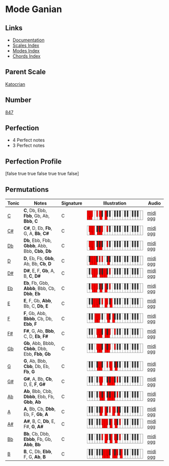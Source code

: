 # Mode Ganian

## Links

- [Documentation](index.md)
- [Scales Index](Scales.md)
- [Modes Index](Modes.md)
- [Chords Index](Chords.md)

## Parent Scale

[Katocrian](ScaleKatocrian.md)

## Number

[847](https://ianring.com/musictheory/scales/847)

## Perfection

- 4 Perfect notes
- 3 Perfect notes

## Perfection Profile

[false true true false true true false]

## Permutations

| Tonic | Notes | Signature | Illustration | Audio |
|-------|-------|-----------|--------------|-------|
| [C](ModeCNaturalGanian.md) | **C**, Db, Ebb, **Fbb**, Gb, Ab, **Bbb**, **C** | C | ![CNaturalGanian](ModeCNaturalGanian.png) | [midi](ModeCNaturalGanian.mid) [ogg](ModeCNaturalGanian.ogg) |
| [C#](ModeCSharpGanian.md) | **C#**, D, Eb, **Fb**, G, A, **Bb**, **C#** | C | ![CSharpGanian](ModeCSharpGanian.png) | [midi](ModeCSharpGanian.mid) [ogg](ModeCSharpGanian.ogg) |
| [Db](ModeDFlatGanian.md) | **Db**, Ebb, Fbb, **Gbbb**, Abb, Bbb, **Cbb**, **Db** | C | ![DFlatGanian](ModeDFlatGanian.png) | [midi](ModeDFlatGanian.mid) [ogg](ModeDFlatGanian.ogg) |
| [D](ModeDNaturalGanian.md) | **D**, Eb, Fb, **Gbb**, Ab, Bb, **Cb**, **D** | C | ![DNaturalGanian](ModeDNaturalGanian.png) | [midi](ModeDNaturalGanian.mid) [ogg](ModeDNaturalGanian.ogg) |
| [D#](ModeDSharpGanian.md) | **D#**, E, F, **Gb**, A, B, **C**, **D#** | C | ![DSharpGanian](ModeDSharpGanian.png) | [midi](ModeDSharpGanian.mid) [ogg](ModeDSharpGanian.ogg) |
| [Eb](ModeEFlatGanian.md) | **Eb**, Fb, Gbb, **Abbb**, Bbb, Cb, **Dbb**, **Eb** | C | ![EFlatGanian](ModeEFlatGanian.png) | [midi](ModeEFlatGanian.mid) [ogg](ModeEFlatGanian.ogg) |
| [E](ModeENaturalGanian.md) | **E**, F, Gb, **Abb**, Bb, C, **Db**, **E** | C | ![ENaturalGanian](ModeENaturalGanian.png) | [midi](ModeENaturalGanian.mid) [ogg](ModeENaturalGanian.ogg) |
| [F](ModeFNaturalGanian.md) | **F**, Gb, Abb, **Bbbb**, Cb, Db, **Ebb**, **F** | C | ![FNaturalGanian](ModeFNaturalGanian.png) | [midi](ModeFNaturalGanian.mid) [ogg](ModeFNaturalGanian.ogg) |
| [F#](ModeFSharpGanian.md) | **F#**, G, Ab, **Bbb**, C, D, **Eb**, **F#** | C | ![FSharpGanian](ModeFSharpGanian.png) | [midi](ModeFSharpGanian.mid) [ogg](ModeFSharpGanian.ogg) |
| [Gb](ModeGFlatGanian.md) | **Gb**, Abb, Bbbb, **Cbbb**, Dbb, Ebb, **Fbb**, **Gb** | C | ![GFlatGanian](ModeGFlatGanian.png) | [midi](ModeGFlatGanian.mid) [ogg](ModeGFlatGanian.ogg) |
| [G](ModeGNaturalGanian.md) | **G**, Ab, Bbb, **Cbb**, Db, Eb, **Fb**, **G** | C | ![GNaturalGanian](ModeGNaturalGanian.png) | [midi](ModeGNaturalGanian.mid) [ogg](ModeGNaturalGanian.ogg) |
| [G#](ModeGSharpGanian.md) | **G#**, A, Bb, **Cb**, D, E, **F**, **G#** | C | ![GSharpGanian](ModeGSharpGanian.png) | [midi](ModeGSharpGanian.mid) [ogg](ModeGSharpGanian.ogg) |
| [Ab](ModeAFlatGanian.md) | **Ab**, Bbb, Cbb, **Dbbb**, Ebb, Fb, **Gbb**, **Ab** | C | ![AFlatGanian](ModeAFlatGanian.png) | [midi](ModeAFlatGanian.mid) [ogg](ModeAFlatGanian.ogg) |
| [A](ModeANaturalGanian.md) | **A**, Bb, Cb, **Dbb**, Eb, F, **Gb**, **A** | C | ![ANaturalGanian](ModeANaturalGanian.png) | [midi](ModeANaturalGanian.mid) [ogg](ModeANaturalGanian.ogg) |
| [A#](ModeASharpGanian.md) | **A#**, B, C, **Db**, E, F#, **G**, **A#** | C | ![ASharpGanian](ModeASharpGanian.png) | [midi](ModeASharpGanian.mid) [ogg](ModeASharpGanian.ogg) |
| [Bb](ModeBFlatGanian.md) | **Bb**, Cb, Dbb, **Ebbb**, Fb, Gb, **Abb**, **Bb** | C | ![BFlatGanian](ModeBFlatGanian.png) | [midi](ModeBFlatGanian.mid) [ogg](ModeBFlatGanian.ogg) |
| [B](ModeBNaturalGanian.md) | **B**, C, Db, **Ebb**, F, G, **Ab**, **B** | C | ![BNaturalGanian](ModeBNaturalGanian.png) | [midi](ModeBNaturalGanian.mid) [ogg](ModeBNaturalGanian.ogg) |
